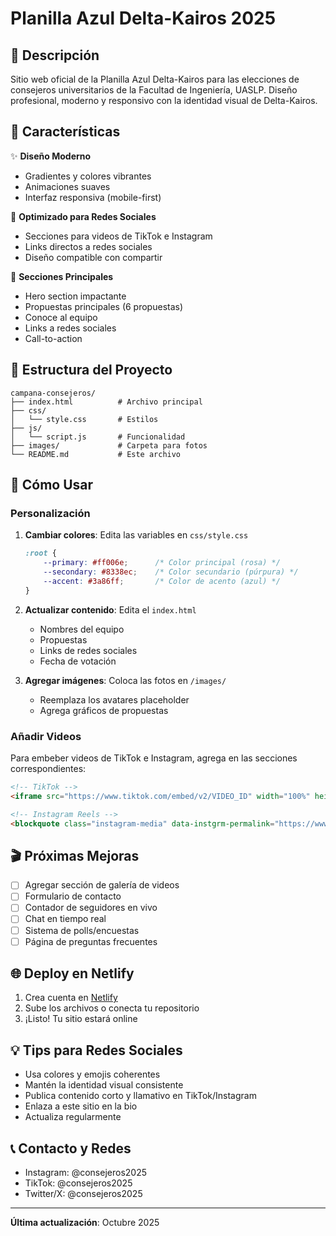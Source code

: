# Planilla Azul Delta-Kairos 2025

## 📱 Descripción
Sitio web oficial de la Planilla Azul Delta-Kairos para las elecciones de consejeros universitarios de la Facultad de Ingeniería, UASLP. Diseño profesional, moderno y responsivo con la identidad visual de Delta-Kairos.

## 🎨 Características

✨ **Diseño Moderno**
- Gradientes y colores vibrantes
- Animaciones suaves
- Interfaz responsiva (mobile-first)

📱 **Optimizado para Redes Sociales**
- Secciones para videos de TikTok e Instagram
- Links directos a redes sociales
- Diseño compatible con compartir

🎯 **Secciones Principales**
- Hero section impactante
- Propuestas principales (6 propuestas)
- Conoce al equipo
- Links a redes sociales
- Call-to-action

## 📁 Estructura del Proyecto

```
campana-consejeros/
├── index.html          # Archivo principal
├── css/
│   └── style.css       # Estilos
├── js/
│   └── script.js       # Funcionalidad
├── images/             # Carpeta para fotos
└── README.md           # Este archivo
```

## 🚀 Cómo Usar

### Personalización

1. **Cambiar colores**: Edita las variables en `css/style.css`
   ```css
   :root {
       --primary: #ff006e;      /* Color principal (rosa) */
       --secondary: #8338ec;    /* Color secundario (púrpura) */
       --accent: #3a86ff;       /* Color de acento (azul) */
   }
   ```

2. **Actualizar contenido**: Edita el `index.html`
   - Nombres del equipo
   - Propuestas
   - Links de redes sociales
   - Fecha de votación

3. **Agregar imágenes**: Coloca las fotos en `/images/`
   - Reemplaza los avatares placeholder
   - Agrega gráficos de propuestas

### Añadir Videos

Para embeber videos de TikTok e Instagram, agrega en las secciones correspondientes:

```html
<!-- TikTok -->
<iframe src="https://www.tiktok.com/embed/v2/VIDEO_ID" width="100%" height="600"></iframe>

<!-- Instagram Reels -->
<blockquote class="instagram-media" data-instgrm-permalink="https://www.instagram.com/p/POST_ID/">
```

## 🎬 Próximas Mejoras

- [ ] Agregar sección de galería de videos
- [ ] Formulario de contacto
- [ ] Contador de seguidores en vivo
- [ ] Chat en tiempo real
- [ ] Sistema de polls/encuestas
- [ ] Página de preguntas frecuentes

## 🌐 Deploy en Netlify

1. Crea cuenta en [Netlify](https://netlify.com)
2. Sube los archivos o conecta tu repositorio
3. ¡Listo! Tu sitio estará online

## 💡 Tips para Redes Sociales

- Usa colores y emojis coherentes
- Mantén la identidad visual consistente
- Publica contenido corto y llamativo en TikTok/Instagram
- Enlaza a este sitio en la bio
- Actualiza regularmente

## 📞 Contacto y Redes

- Instagram: @consejeros2025
- TikTok: @consejeros2025
- Twitter/X: @consejeros2025

---

**Última actualización**: Octubre 2025
